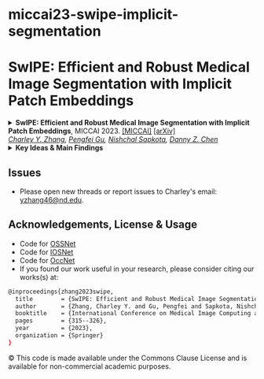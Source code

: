 # miccai23-swipe-implicit-segmentation

SwIPE: Efficient and Robust Medical Image Segmentation with Implicit Patch Embeddings
===========
<details>
<summary>
  <b>SwIPE: Efficient and Robust Medical Image Segmentation with Implicit Patch Embeddings</b>, MICCAI 2023.
  <a href="https://conferences.miccai.org/2023/papers/635-Paper1380.html" target="blank">[MICCAI]</a>
  <a href="https://arxiv.org/abs/2307.12429" target="blank">[arXiv]</a>
	<br><em>
    <a href="https://charzharr.github.io/">Charley Y. Zhang</a>, 
    <a href="https://pgu-nd.github.io/">Pengfei Gu</a>, 
    <a href="https://nsapkota417.github.io/">Nishchal Sapkota</a>, 
    <a href="https://engineering.nd.edu/faculty/danny-chen/">Danny Z. Chen</a></em></br>
</summary>

```bash
@inproceedings{zhang2023swipe,
  title        = {SwIPE: Efficient and Robust Medical Image Segmentation with Implicit Patch Embeddings},
  author       = {Zhang, Charley Y. and Gu, Pengfei and Sapkota, Nishchal and Chen, Danny Z},
  booktitle    = {International Conference on Medical Image Computing and Computer-Assisted Intervention (MICCAI)},
  pages        = {315--326},
  year         = {2023},
  organization = {Springer}
}
```
</details>


<details>
  <summary>
	  <b>Key Ideas & Main Findings</b>
  </summary>

  SwIPE (Segmentation with Implicit Patch Embeddings) is a medical image segmentation approach that utilizes implicit neural representations (INRs) to learn continuous representations rather than discrete ones which are commonly adopted by modern methods (e.g., CNNs, transformers, or combinations of both). 

1. **Implicit Neural Representations (INRs)** are more 
</details>



## Issues
- Please open new threads or report issues to Charley's email: yzhang46@nd.edu.

## Acknowledgements, License & Usage 
- Code for [OSSNet](https://github.com/ChristophReich1996/OSS-Net)
- Code for [IOSNet](https://github.com/osamakhaan/iosnet)
- Code for [OccNet](https://github.com/autonomousvision/occupancy_networks)
- If you found our work useful in your research, please consider citing our works(s) at:
```bash
@inproceedings{zhang2023swipe,
  title        = {SwIPE: Efficient and Robust Medical Image Segmentation with Implicit Patch Embeddings},
  author       = {Zhang, Charley Y. and Gu, Pengfei and Sapkota, Nishchal and Chen, Danny Z},
  booktitle    = {International Conference on Medical Image Computing and Computer-Assisted Intervention (MICCAI)},
  pages        = {315--326},
  year         = {2023},
  organization = {Springer}
}
```

© This code is made available under the Commons Clause License and is available for non-commercial academic purposes.


